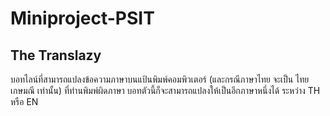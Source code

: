 # Miniproject-PSIT
## The Translazy
บอทไลน์ที่สามารถแปลงข้อความภาษาบนแป้นพิมพ์คอมพิวเตอร์ (และกรณีภาษาไทย จะเป็น ไทย เกษมณี เท่านั้น) ที่ท่านพิมพ์ผิดภาษา บอทตัวนี้ก็จะสามารถแปลงให้เป็นอีกภาษาหนึ่งได้ ระหว่าง TH หรือ EN